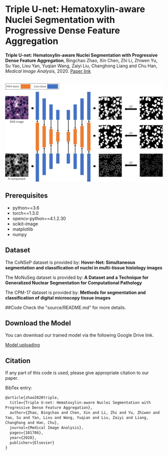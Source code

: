 # Triple U-net: Hematoxylin-aware Nuclei Segmentation with Progressive Dense Feature Aggregation

**Triple U-net: Hematoxylin-aware Nuclei Segmentation with Progressive Dense Feature Aggregation**, Bingchao Zhao, Xin Chen, Zhi Li, Zhiwen Yu, Su Yao, Lixu Yan, Yuqian Wang, Zaiyi Liu, Changhong Liang and Chu Han, _Medical Image Analysis,_ 2020. [Paper link](https://www.sciencedirect.com/science/article/abs/pii/S136184152030150X)

<br />
<div align="center">
    <img src="framework.png", width="1000">
</div>


## Prerequisites

* python==3.6
* torch==1.3.0
* opencv-python==4.1.2.30
* scikit-image
* matplotlib
* numpy 

## Dataset

The CoNSeP dataset is provided by: **Hover-Net: Simultaneous segmentation and classification of nuclei in multi-tissue histology images**

The MoNuSeg dataset is provided by: **A Dataset and a Technique for Generalized Nuclear Segmentation for Computational Pathology**

The CPM-17 dataset is provided by: **Methods for segmentation and classification of digital microscopy tissue images**

##Code
Check the "source/README.md" for more details.

## Download the Model

You can download our trained model via the following Google Drive link.

[Model uploading]()

## Citation

If any part of this code is used, please give appropriate citation to our paper. <br />

BibTex entry: <br />
```
@article{zhao2020triple,
  title={Triple U-net: Hematoxylin-aware Nuclei Segmentation with Progressive Dense Feature Aggregation},
  author={Zhao, Bingchao and Chen, Xin and Li, Zhi and Yu, Zhiwen and Yao, Su and Yan, Lixu and Wang, Yuqian and Liu, Zaiyi and Liang, Changhong and Han, Chu},
  journal={Medical Image Analysis},
  pages={101786},
  year={2020},
  publisher={Elsevier}
}
```


